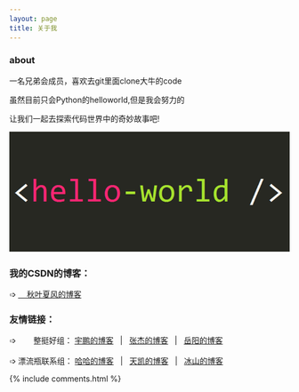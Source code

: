 ```yaml
---
layout: page
title: 关于我 
---
```



<h3>about</h3>

一名兄弟会成员，喜欢去git里面clone大牛的code

虽然目前只会Python的helloworld,但是我会努力的

让我们一起去探索代码世界中的奇妙故事吧!

![helloworld](/images/hello_world.gif)

<h3>我的CSDN的博客：</h3>
➩ <a href="https://blog.csdn.net/qq_40223983" align="center">&nbsp;&nbsp;&nbsp;&nbsp;秋叶夏风的博客</a>

<h3>友情链接：</h3>  
➩ &nbsp;&nbsp;&nbsp;&nbsp;&nbsp;&nbsp;
整挺好组：
<a href="https://zhengyupengzz.github.io/">宇鹏的博客</a> &nbsp;&nbsp;|&nbsp;&nbsp;
<a href="https://awa-JieSang.github.io/">张杰的博客</a> &nbsp;&nbsp;|&nbsp;&nbsp;
<a href="https://1978413822.github.io/">岳阳的博客</a><br>
<br>
➩ 漂流瓶联系组：
<a href="https://caoyang7.github.io/">哈哈的博客</a> &nbsp;&nbsp;|&nbsp;&nbsp;
<a href="https://ttk1907.github.io/">天凯的博客</a> &nbsp;&nbsp;|&nbsp;&nbsp;
<a href="https://nineberg.github.io/">冰山的博客</a>


{% include comments.html %}

